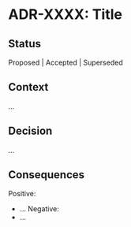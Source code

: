 # ADR-XXXX: Title
## Status
Proposed | Accepted | Superseded

## Context
…

## Decision
…

## Consequences
Positive:
- …
Negative:
- …
